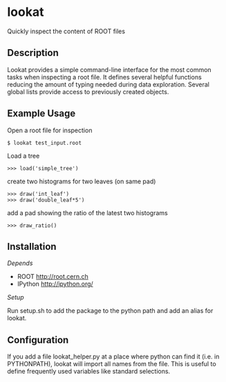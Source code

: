 lookat
======

Quickly inspect the content of ROOT files


Description
-----------
Lookat provides a simple command-line interface for the most common tasks
when inspecting a root file. It defines several helpful functions reducing
the amount of typing needed during data exploration.
Several global lists provide access to previously created objects.


Example Usage
-------------
Open a root file for inspection

    $ lookat test_input.root

Load a tree

    >>> load('simple_tree')

create two histograms for two leaves (on same pad)

    >>> draw('int_leaf')
    >>> draw('double_leaf*5')

add a pad showing the ratio of the latest two histograms

    >>> draw_ratio()


Installation
------------
*Depends*

  * ROOT <http://root.cern.ch>
  * IPython <http://ipython.org/>

*Setup*

Run setup.sh to add the package to the python path and add an alias for lookat.


Configuration
-------------
If you add a file lookat_helper.py at a place where python can find it (i.e. in 
PYTHONPATH), lookat will import all names from the file. This is useful to define 
frequently used variables like standard selections.

